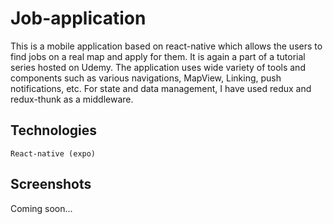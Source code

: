 # Job-application
This is a mobile application based on react-native which allows the users to find jobs on a real map and apply for them. It is again a part of a tutorial series hosted on Udemy. The application uses wide variety of tools and components such as various navigations, MapView, Linking, push notifications, etc. For state and data management, I have used redux and redux-thunk as a middleware.

## Technologies
`React-native (expo)`

## Screenshots

Coming soon...
